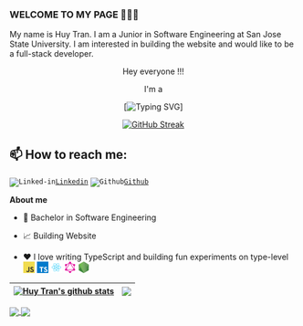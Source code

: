   ### WELCOME TO MY PAGE 👋👋👋
My name is Huy Tran. I am a Junior in Software Engineering at San Jose State University. I am interested in building the website and would like to be a full-stack developer.<be>

<div align="center">

Hey everyone !!! 

I'm a 

[![Typing SVG](https://readme-typing-svg.demolab.com?font=Sacramento&size=40&duration=3000&pause=800&color=FFFFFF&center=true&vCenter=true&width=435&lines=Software+developer;Artist;Enthusiast;SeniorStudent)]


  [![GitHub Streak](https://streak-stats.demolab.com?user=huytran72&theme=dark&hide_border=true&fire=00B8BC&background=39%2C00000000%2C00000000&stroke=EB545400&currStreakLabel=FFFFFF&ring=3A3A3A)](https://git.io/streak-stats)

</div>

## 📫 How to reach me: 

<code><img height="15" alt="Linked-in" src="https://cdn-icons-png.flaticon.com/256/3665/3665172.png">[Linkedin](https://www.linkedin.com/in/huytran93/)</code> <code><img height="15" alt="Github" src="https://img.icons8.com/?size=512&id=63777&format=png">[Github](https://github.com/huytran72/)</code>


**About me**

- 💼 Bachelor in Software Engineering

- 📈 Building Website

- ❤️ I love writing TypeScript and building fun experiments on type-level
<code><img height="20" alt="javascript" src="https://raw.githubusercontent.com/github/explore/80688e429a7d4ef2fca1e82350fe8e3517d3494d/topics/javascript/javascript.png"></code>
<code><img height="20" alt="typescript" src="https://raw.githubusercontent.com/github/explore/80688e429a7d4ef2fca1e82350fe8e3517d3494d/topics/typescript/typescript.png"></code>
<code><img height="20" alt="react" src="https://raw.githubusercontent.com/github/explore/80688e429a7d4ef2fca1e82350fe8e3517d3494d/topics/react/react.png"></code>
<code><img height="20" alt="graphql" src="https://raw.githubusercontent.com/github/explore/5c058a388828bb5fde0bcafd4bc867b5bb3f26f3/topics/graphql/graphql.png"></code>
<code><img height="20" alt="nodejs" src="https://raw.githubusercontent.com/github/explore/80688e429a7d4ef2fca1e82350fe8e3517d3494d/topics/nodejs/nodejs.png"></code>    

| <a href="https://github.com/huytran72/"><img align="center" src="https://github-readme-stats.vercel.app/api?username=huytran72&show_icons=true&include_all_commits=true&theme=buefy&hide_border=true" alt="Huy Tran's github stats" /></a> | <a href="https://github.com/huytran72/"><img align="center" src="https://github-readme-stats.vercel.app/api/top-langs/?username=huytran72&layout=compact&theme=buefy&hide_border=true" /></a> |
| ------------- | ------------- |

<a href="https://github.com/huytran72/Bank_Account_App/">
  <!-- Change the `github-readme-stats.anuraghazra1.vercel.app` to `github-readme-stats.vercel.app`  -->
  <img align="center" src="https://github-readme-stats.anuraghazra1.vercel.app/api/pin/?username=huytran72&repo=Bank_Account_App&theme=radical" />
</a>    
<a href="https://github.com/huytran72/Sportify_App/">
  <!-- Change the `github-readme-stats.anuraghazra1.vercel.app` to `github-readme-stats.vercel.app`  -->
  <img align="center" src="https://github-readme-stats.anuraghazra1.vercel.app/api/pin/?username=huytran72&repo=Sportify_App&theme=radical" />
</a>    

